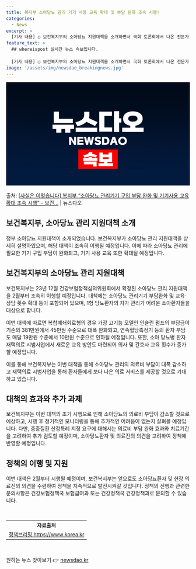 ```yaml
---
title: 복지부 소아당뇨 관리 기기 사용 교육 확대 및 부담 완화 조속 시행!
categories:
  - News
excerpt: >
  [기사 내용] ○ 보건복지부의 소아당뇨 지원대책을 소개하면서 국회 토론회에서 나온 전문가 의견을 인용하여 교…
feature_text: >
  ## whereispost 실시간 뉴스 속보입니다.

  [기사 내용] ○ 보건복지부의 소아당뇨 지원대책을 소개하면서 국회 토론회에서 나온 전문가 의견을 인용하여 교…
image: '/assets/img/newsdao_breakingnews.jpg'
---
```


![뉴스다오 속보](/assets/img/newsdao_breakingnews.jpg)

<p>출처: <a href="https://newsdao.kr/3002" rel="dofollow">[사실은 이렇습니다] 복지부 “소아당뇨 관리기기 구입 부담 완화 및 기기사용 교육 확대 조속 시행” - 보건…</a> | 뉴스다오</p>

<h2>보건복지부, 소아당뇨 관리 지원대책 소개</h2>
<p data-ke-size="size16">정부 소아당뇨 지원대책이 소개되었습니다. 보건복지부가 소아당뇨 관리 지원대책을 상세히 설명하였으며, 해당 대책이 조속히 이행될 예정입니다. 이에 따라 소아당뇨 관리에 필요한 기기 구입 부담이 완화되고, 기기 사용 교육 또한 확대될 예정입니다.</p>

<h2 data-ke-size="size26">보건복지부의 소아당뇨 관리 지원대책</h2>
<p data-ke-size="size16">보건복지부는 23년 12월 건강보험정책심의위원회에서 확정된 소아당뇨 관리 지원대책을 2월부터 조속히 이행할 예정입니다. 대책에는 소아당뇨 관리기기 부담완화 및 교육·상담 횟수 확대 등이 포함되어 있으며, 1형 당뇨환자의 자가 관리가 어려운 소아환자들을 대상으로 합니다.</p>

<p data-ke-size="size16">이번 대책에 따르면 복합폐쇄회로형의 경우 가장 고기능 모델인 인슐린 펌프의 부담금이 기존의 381만원에서 45만원 수준으로 대폭 완화되고, 연속혈당측정기 등의 환자 부담도 매달 19만원 수준에서 10만원 수준으로 인하될 예정입니다. 또한, 소아 당뇨병 환자 재택의료 시범사업에서 새로운 교육 방안도 마련되어 의사 및 간호사 교육 횟수가 증가할 예정입니다.</p>

<p data-ke-size="size16">이를 통해 보건복지부는 이번 대책을 통해 소아당뇨 관리의 의료비 부담이 대폭 감소하고 재택의료 시범사업을 통해 환자들에게 보다 나은 의료 서비스를 제공할 것으로 기대하고 있습니다.</p>

<h2 data-ke-size="size26">대책의 효과와 추가 과제</h2>
<p data-ke-size="size16">보건복지부는 이번 대책의 조기 시행으로 인해 소아당뇨의 의료비 부담이 감소할 것으로 예상하고, 시행 후 정기적인 모니터링을 통해 추가적인 어려움이 없는지 살펴볼 예정입니다. 다만, 중증질환 산정특례 지정 요구에 대해서는 의료비 부담 완화 효과와 치료기간을 고려하여 추가 검토할 예정이며, 소아당뇨환자 및 의료진의 의견을 고려하여 정책에 반영할 예정입니다.</p>

<h2 data-ke-size="size26">정책의 이행 및 지원</h2>
<p data-ke-size="size16">이번 대책은 2월부터 시행될 예정이며, 보건복지부는 앞으로도 소아당뇨환자 및 현장 의료진의 의견을 수렴하여 정책을 지속적으로 발전시켜갈 것입니다. 정책의 진행과 관련한 문의사항은 건강보험정책국 보험급여과 또는 건강정책국 건강정책과로 문의할 수 있습니다.</p>
<p data-ke-size="size16">&nbsp;</p>

<table>
	<tbody>
		<tr>
			<td style="text-align: center; height: 17px;"><b>자료출처</b></td>
		</tr>
		<tr>
			<td style="text-align: center; height: 17px;"><a href="https://newsdao.kr/3002">정책브리핑 https://www.korea.kr</a></td>
		</tr>
	</tbody>
</table>
<p data-ke-size="size16">&nbsp;</p> 

원하는 뉴스 찾아보기 👉 <a href="https://newsdao.kr" rel="dofollow">newsdao.kr</a>


